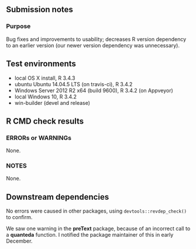 ## Submission notes

### Purpose

Bug fixes and improvements to usability; decreases R version dependency to an earlier version (our newer version dependency was unnecessary).

## Test environments

* local OS X install, R 3.4.3
* ubuntu Ubuntu 14.04.5 LTS (on travis-ci), R 3.4.2
* Windows Server 2012 R2 x64 (build 9600), R 3.4.2 (on Appveyor)
* local Windows 10, R 3.4.2
* win-builder (devel and release)

## R CMD check results

### ERRORs or WARNINGs

None.

### NOTES

None.

## Downstream dependencies

No errors were caused in other packages, using `devtools::revdep_check()` to confirm.

We saw one warning in the **preText** package, because of an incorrect call to a **quanteda** function.  I notified the package maintainer of this in early December.


